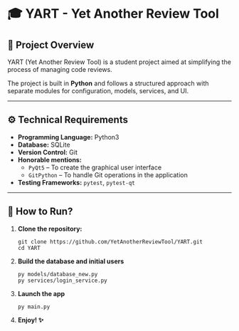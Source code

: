 # 🎓 YART - Yet Another Review Tool

## 📌 Project Overview

YART (Yet Another Review Tool) is a student project aimed at simplifying the process of managing code reviews. 

The project is built in **Python** and follows a structured approach with separate modules for configuration, 
models, services, and UI.  

---

## ⚙️ Technical Requirements

- **Programming Language:** Python3  
- **Database:** SQLite  
- **Version Control:** Git  
- **Honorable mentions:**
  - `PyQt5` – To create the graphical user interface  
  - `GitPython` – To handle Git operations in the application  
- **Testing Frameworks:** `pytest`, `pytest-qt`  

---

## 🚀 How to Run?

1. **Clone the repository:**
   ```commandline
   git clone https://github.com/YetAnotherReviewTool/YART.git
   cd YART
2. **Build the database and initial users**
    ```commandline
   py models/database_new.py
   py services/login_service.py
   ```
3. **Launch the app**
    ```commandline
   py main.py
   ```
4. **Enjoy! ✨**